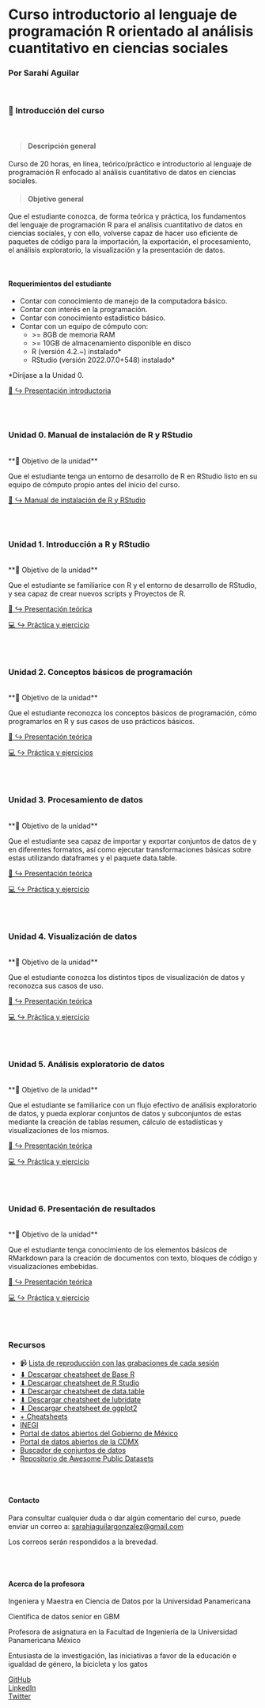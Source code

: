 # Curso introductorio al lenguaje de programación R orientado al análisis cuantitativo en ciencias sociales
### Por Sarahí Aguilar

<br/>

<!-- ------------------------ Introducción del curso ----------------------- -->

### **🏁 Introducción del curso**

<br/>

> #### **Descripción general**  
Curso de 20 horas, en línea, teórico/práctico e introductorio al lenguaje de programación R enfocado al análisis cuantitativo de datos en ciencias sociales.

> #### **Objetivo general**  
Que el estudiante conozca, de forma teórica y práctica, los fundamentos del lenguaje de programación R para el análisis cuantitativo de datos en ciencias sociales, y con ello, volverse capaz de hacer uso eficiente de paquetes de código para la importación, la exportación, el procesamiento, el análisis exploratorio, la visualización y la presentación de datos. 

<br/>

#### **Requerimientos del estudiante**  
* Contar con conocimiento de manejo de la computadora básico.
* Contar con interés en la programación.
* Contar con conocimiento estadístico básico.
* Contar con un equipo de cómputo con:
    + \>= 8GB de memoria RAM
    + \>= 10GB de almacenamiento disponible en disco
    + R (versión 4.2.~) instalado*
    + RStudio (versión 2022.07.0+548) instalado*
    
*Diríjase a la Unidad 0. 

[👋 ↪ Presentación introductoria](slides/intro.pdf)

<br/>

<!-- ------------------------------- Unidad 0 ------------------------------ -->

<br/>

### **Unidad 0. Manual de instalación de R y RStudio**

<br/>
**🚀 Objetivo de la unidad**

Que el estudiante tenga un entorno de desarrollo de R en RStudio listo en su equipo de cómputo propio antes del inicio del curso.

[🔧 ↪ Manual de instalación de R y RStudio](unidad0.html)  

<br/>

<!-- ------------------------------- Unidad 1 ------------------------------ -->

<br/>

### **Unidad 1. Introducción a R y RStudio**

<br/>
**🚀 Objetivo de la unidad**

Que el estudiante se familiarice con R y el entorno de desarrollo de RStudio, y sea capaz de crear nuevos scripts y Proyectos de R.

[📖 ↪ Presentación teórica](slides/unidad1.pdf)

[💻 ↪ Práctica y ejercicio](unidad1.html)

<br/>

<!-- ------------------------------- Unidad 2 ------------------------------ -->

<br/>

### **Unidad 2. Conceptos básicos de programación**

<br/>
**🚀 Objetivo de la unidad**

Que el estudiante reconozca los conceptos básicos de programación, cómo programarlos en R y sus casos de uso prácticos básicos.

[📖 ↪ Presentación teórica](slides/unidad2.pdf)

[💻 ↪ Práctica y ejercicios](unidad2.html)

<br/>

<!-- ------------------------------- Unidad 3 ------------------------------ -->

<br/>

### **Unidad 3. Procesamiento de datos**

<br/>
**🚀 Objetivo de la unidad**

Que el estudiante sea capaz de importar y exportar conjuntos de datos de y en diferentes formatos, así como ejecutar transformaciones básicas sobre estas utilizando dataframes y el paquete data.table. 

[📖 ↪ Presentación teórica](slides/unidad3.pdf)

[💻 ↪ Práctica y ejercicio](unidad3.html)

<br/>

<!-- ------------------------------- Unidad 4 ------------------------------ -->

<br/>

### **Unidad 4. Visualización de datos**

<br/>
**🚀 Objetivo de la unidad**

Que el estudiante conozca los distintos tipos de visualización de datos y reconozca sus casos de uso.

[📖 ↪ Presentación teórica](slides/unidad4.pdf)

[💻 ↪ Práctica y ejercicio](unidad4.html)

<br/>

<!-- ------------------------------- Unidad 5 ------------------------------ -->

<br/>

### **Unidad 5. Análisis exploratorio de datos**

<br/>
**🚀 Objetivo de la unidad**

Que el estudiante se familiarice con un flujo efectivo de análisis exploratorio de datos, y pueda explorar conjuntos de datos y subconjuntos de estas mediante la creación de tablas resumen, cálculo de estadísticas y visualizaciones de los mismos. 

[📖 ↪ Presentación teórica](slides/unidad5.pdf)

[💻 ↪ Práctica y ejercicio](unidad5.html)

<br/>

<!-- ------------------------------- Unidad 6 ------------------------------ -->

<br/>

### **Unidad 6. Presentación de resultados**

<br/>
**🚀 Objetivo de la unidad**

Que el estudiante tenga conocimiento de los elementos básicos de RMarkdown para la creación de documentos con texto, bloques de código y visualizaciones embebidas. 

[📖 ↪ Presentación teórica](slides/unidad6.pdf)

[💻 ↪ Práctica y ejercicio](unidad6.html)

<br/>

<!-- ------------------------------- Recursos ------------------------------ -->
<br/>

### **Recursos**

* 📹 [Lista de reproducción con las grabaciones de cada sesión](https://www.youtube.com/playlist?list=PLyLpFKjdn75ONuc1JiF3IT7SFLOaP8Din)
* [⬇ Descargar cheatsheet de Base R](cheatsheets/base-r.pdf)
* [⬇ Descargar cheatsheet de R Studio](cheatsheets/rstudio-ide.pdf)
* [⬇ Descargar cheatsheet de data.table](cheatsheets/datatable.pdf)
* [⬇ Descargar cheatsheet de lubridate](cheatsheets/lubridate.pdf)
* [⬇ Descargar cheatsheet de ggplot2](cheatsheets/data-visualization.pdf)
* [+ Cheatsheets](https://www.rstudio.com/resources/cheatsheets/)
* [INEGI](https://www.inegi.org.mx/default.html)
* [Portal de datos abiertos del Gobierno de México](https://datos.gob.mx/)
* [Portal de datos abiertos de la CDMX](https://datos.cdmx.gob.mx/)
* [Buscador de conjuntos de datos](https://datasetsearch.research.google.com/)
* [Repositorio de Awesome Public Datasets](https://github.com/awesomedata/awesome-public-datasets)

<br/>

<!-- ------------------------------- Contacto ------------------------------ -->

<br/>

#### **Contacto**

Para consultar cualquier duda o dar algún comentario del curso, puede enviar un correo a: sarahiaguilargonzalez@gmail.com

Los correos serán respondidos a la brevedad. 

<br/>

<!-- ------------------------ Acerca de la profesora ----------------------- -->

<br/>

#### **Acerca de la profesora**

Ingeniera y Maestra en Ciencia de Datos por la Universidad Panamericana  

Científica de datos senior en GBM

Profesora de asignatura en la Facultad de Ingeniería de la Universidad Panamericana México

Entusiasta de la investigación, las iniciativas a favor de la educación e igualdad de género, la bicicleta y los gatos

[GitHub](https://github.com/sarahiaguilar)  
[LinkedIn](https://www.linkedin.com/in/sarahi-aguilar/)  
[Twitter](https://twitter.com/svrvhi)  
